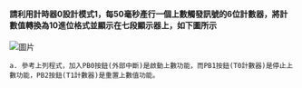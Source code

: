 #### 請利用計時器0設計模式1，每50毫秒產行一個上數觸發訊號的6位計數器，將計數值轉換為10進位格式並顯示在七段顯示器上，如下圖所示
![圖片](https://user-images.githubusercontent.com/103128273/188299887-605e2c58-3141-4db5-ac74-077b2f9c6f8c.png)

    a. 參考上列程式，加入PB0按鈕(外部中斷)是啟動上數功能，而PB1按鈕(T0計數器)是停止上數功能，PB2按鈕(T1計數器)是重置上數值功能。
